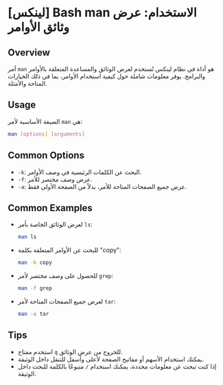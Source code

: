# [لينكس] Bash man الاستخدام: عرض وثائق الأوامر

## Overview
أمر `man` هو أداة في نظام لينكس تُستخدم لعرض الوثائق والمساعدة المتعلقة بالأوامر والبرامج. يوفر معلومات شاملة حول كيفية استخدام الأوامر، بما في ذلك الخيارات المتاحة والأمثلة.

## Usage
الصيغة الأساسية لأمر `man` هي:

```bash
man [options] [arguments]
```

## Common Options
- `-k`: البحث عن الكلمات الرئيسية في وصف الأوامر.
- `-f`: عرض وصف مختصر للأمر.
- `-a`: عرض جميع الصفحات المتاحة للأمر، بدلاً من الصفحة الأولى فقط.

## Common Examples
- لعرض الوثائق الخاصة بأمر `ls`:
  ```bash
  man ls
  ```

- للبحث عن الأوامر المتعلقة بكلمة "copy":
  ```bash
  man -k copy
  ```

- للحصول على وصف مختصر لأمر `grep`:
  ```bash
  man -f grep
  ```

- لعرض جميع الصفحات المتاحة لأمر `tar`:
  ```bash
  man -a tar
  ```

## Tips
- استخدم مفتاح `q` للخروج من عرض الوثائق.
- يمكنك استخدام الأسهم أو مفاتيح الصفحة لأعلى وأسفل للتنقل داخل الوثيقة.
- إذا كنت تبحث عن معلومات محددة، يمكنك استخدام `/` متبوعًا بالكلمة للبحث داخل الوثيقة.